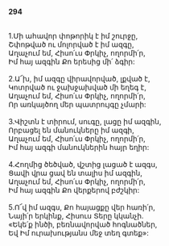 **294**

\
1.Մի ահավոր փոթորիկ է իմ շուրջը,\
Շփոթված ու մոլորված է իմ ազգը,\
Աղաչում եմ, Հիսո՛ւս Փրկիչ, ողորմի՛ր,\
Իմ հայ ազգին Քո երեսից մի՛ ձգիր:\
\
2.Ա՜խ, իմ ազգը վիրավորված, լքված է,\
Կոտրված ու ջախջախված մի եղեգ է,\
Աղաչում եմ, Հիսո՛ւս Փրկիչ, ողորմի՛ր,\
Որ առկայծող մեր պատրույգը չմարի:\
\
3.Վիշտն է տիրում, սուգը, լացը իմ ազգին,\
Որբացել են մանուկները իմ ազգի,\
Աղաչում եմ, Հիսո՛ւս Փրկիչ, ողորմի՛ր,\
Իմ հայ ազգի մանուկներին հայր եղիր:\
\
4.Հողմից ծեծված, վշտից լացած է ազգս,\
Ցավի վրա ցավ են տալիս իմ ազգին,\
Աղաչում եմ, Հիսո՛ւս Փրկիչ, ողորմի՛ր,\
Իմ հայ ազգին Քո վերքերով բժշկիր:\
\
5.Ո՜վ իմ ազգս, Քո հայացքը վեր հառի՛ր,\
Նայի՛ր երկինք, Հիսուս Տերը կկանչի.\
«Եկե՛ք ինծի, բեռնավորված հոգնածներ,\
Եվ Իմ ուրախությանս մեջ տեղ գտեք»:
